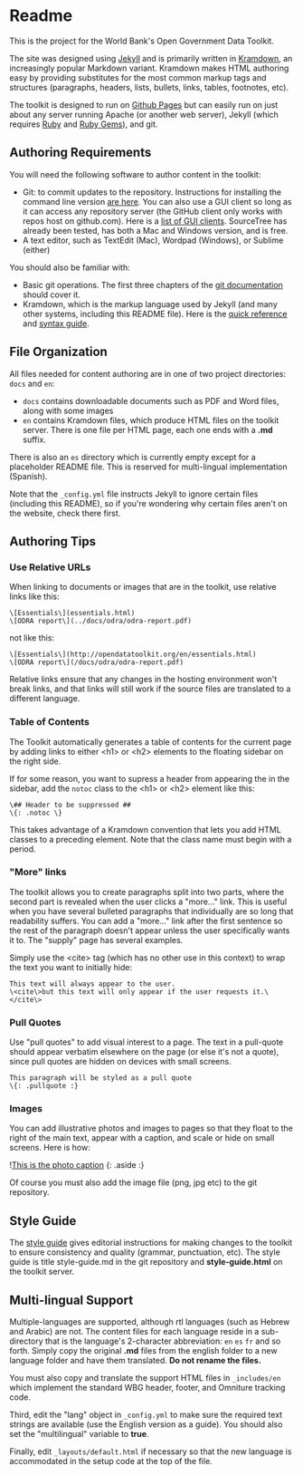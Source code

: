 # Readme #

This is the project for the World Bank's Open Government Data Toolkit.

The site was designed using [Jekyll](http://jekyllrb.com)
and is primarily written in [Kramdown](http://kramdown.gettalong.org/),
an increasingly popular Markdown variant. Kramdown makes HTML authoring
easy by providing substitutes for the most common markup tags and structures
(paragraphs, headers, lists, bullets, links, tables, footnotes, etc).

The toolkit is designed to run on [Github Pages](https://pages.github.com)
but can easily run on just about any server running Apache (or another web
server), Jekyll (which requires [Ruby](https://www.ruby-lang.org)
and [Ruby Gems](https://rubygems.org/)), and git.



## Authoring Requirements ##

You will need the following software to author content in the toolkit:

* Git: to commit updates to the repository. Instructions for installing the
  command line version [are here](http://git-scm.com/book/en/v2/Getting-Started-Installing-Git).
  You can also use a GUI client so long as it can access any repository server (the GitHub
  client only works with repos host on github.com). Here is a
  [list of GUI clients](http://git-scm.com/download/gui/linux). SourceTree has already
  been tested, has both a Mac and Windows version, and is free.
* A text editor, such as TextEdit (Mac), Wordpad (Windows), or Sublime (either)

You should also be familiar with:

* Basic git operations. The first three chapters of the [git documentation](http://git-scm.com/doc)
  should cover it.
* Kramdown, which is the markup language used by Jekyll (and many other systems, including this
  README file). Here is the [quick reference](http://kramdown.gettalong.org/quickref.html) and
  [syntax guide](http://kramdown.gettalong.org/syntax.html).



## File Organization ##

All files needed for content authoring are in one of two project directories: `docs` and `en`:

* `docs` contains downloadable documents such as PDF and Word files, along with some images
* `en` contains Kramdown files, which produce HTML files on the toolkit server. There is one
  file per HTML page, each one ends with a **.md** suffix.

There is also an `es` directory which is currently empty except for a placeholder README file.
This is reserved for multi-lingual implementation (Spanish).

Note that the `_config.yml` file instructs Jekyll to ignore certain files (including this README),
so if you're wondering why certain files aren't on the website, check there first.




## Authoring Tips ##

### Use Relative URLs ###

When linking to documents or images that are in the toolkit, use relative links like this:

    \[Essentials\](essentials.html)
    \[ODRA report\](../docs/odra/odra-report.pdf)

not like this:

    \[Essentials\](http://opendatatoolkit.org/en/essentials.html)
    \[ODRA report\](/docs/odra/odra-report.pdf)

Relative links ensure that any changes in the hosting environment won't break links, and that
links will still work if the source files are translated to a different language.
  
### Table of Contents ###

The Toolkit automatically generates a table of contents for the current page by adding links to either
\<h1\> or \<h2\> elements to the floating sidebar on the right side.

If for some reason, you want to supress a header from appearing the in the sidebar, add the `notoc` class
to the \<h1\> or \<h2\> element like this:

    \## Header to be suppressed ##
	\{: .notoc \}

This takes advantage of a Kramdown convention that lets you add HTML classes to a preceding element. Note
that the class name must begin with a period.

### "More" links ###

The toolkit allows you to create paragraphs split into two parts, where the second part is revealed
when the user clicks a "more..." link. This is useful when you have several bulleted paragraphs
that individually are so long that readability suffers. You can add a "more..." link after the first
sentence so the rest of the paragraph doesn't appear unless the user specifically wants it to. The "supply"
page has several examples.

Simply use the \<cite\> tag (which has no other use in this context) to wrap the text you want to initially
hide:

    This text will always appear to the user.
	\<cite\>but this text will only appear if the user requests it.\</cite\>

### Pull Quotes ###

Use "pull quotes" to add visual interest to a page. The text in a pull-quote should appear verbatim elsewhere
on the page (or else it's not a quote), since pull quotes are hidden on devices with small screens.

    This paragraph will be styled as a pull quote
	\{: .pullquote :}

### Images ###

You can add illustrative photos and images to pages so that they float to the right of the main text, appear
with a caption, and scale or hide on small screens. Here is how:

  \![This is the photo caption](../docs/images/photo.jpg)
  \{: .aside :}

Of course you must also add the image file (png, jpg etc) to the git repository.




## Style Guide ##

The [style guide][guide] gives editorial instructions for making changes to the toolkit to ensure
consistency and quality (grammar, punctuation, etc). The style guide is title style-guide.md in the
git repository and **style-guide.html** on the toolkit server.




## Multi-lingual Support ##

Multiple-languages are supported, although rtl languages (such as Hebrew and Arabic) are not. The content
files for each language reside in a sub-directory that is the language's 2-character abbreviation: `en` `es`
`fr` and so forth. Simply copy the original **.md** files from the english folder to a new language folder
and have them translated. **Do not rename the files.**

You must also copy and translate the support HTML files in `_includes/en` which implement the standard WBG
header, footer, and Omniture tracking code.

Third, edit the "lang" object in `_config.yml` to make sure the required text strings are available (use the
English version as a guide). You should also set the "multilingual" variable to **true**.

Finally, edit `_layouts/default.html` if necessary so that the new language is accommodated in the setup code
at the top of the file.


[guide]: http://opendatatoolkit.worldbank.org/style-guide.html
